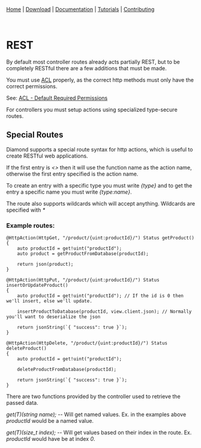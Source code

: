[Home](https://diamondmvc.github.io/Diamond/) | [Download](https://diamondmvc.github.io/Diamond/download) | [Documentation](https://diamondmvc.github.io/Diamond/docs) | [Tutorials](https://diamondmvc.github.io/Diamond/tutorials) | [Contributing](https://diamondmvc.github.io/Diamond/contributing)

<br>

# REST

By default most controller routes already acts partially REST, but to be completely RESTful there are a few additions that must be made.

You must use [ACL](https://diamondmvc.github.io/Diamond/docs/reference/acl/) properly, as the correct http methods must only have the correct permissions.

See: [ACL - Default Required Permissions](https://diamondmvc.github.io/Diamond/docs/reference/acl/#default-required-permissions)

For controllers you must setup actions using specialized type-secure routes.

## Special Routes

Diamond supports a special route syntax for http actions, which is useful to create RESTful web applications.

If the first entry is *\<>* then it will use the function name as the action name, otherwise the first entry specified is the action name.

To create an entry with a specific type you must write *{type}* and to get the entry a specific name you must write *{type:name}*.

The route also supports wildcards which will accept anything. Wildcards are specified with *\**

### Example routes:

```
@HttpAction(HttpGet, "/product/{uint:productId}/") Status getProduct()
{
    auto productId = get!uint("productId");
    auto product = getProductFromDatabase(productId);

    return json(product);
}
```

```
@HttpAction(HttpPut, "/product/{uint:productId}/") Status insertOrUpdateProduct()
{
    auto productId = get!uint("productId"); // If the id is 0 then we'll insert, else we'll update.

    insertProductToDatabase(productId, view.client.json); // Normally you'll want to deserialize the json

    return jsonString(`{ "success": true }`);
}
```

```
@HttpAction(HttpDelete, "/product/{uint:productId}/") Status deleteProduct()
{
    auto productId = get!uint("productId");

    deleteProductFromDatabase(productId);

    return jsonString(`{ "success": true }`);
}
```

There are two functions provided by the controller used to retrieve the passed data.

*get(T)(string name);* -- Will get named values. Ex. in the examples above *productId* would be a named value.

*get(T)(size_t index);* -- Will get values based on their index in the route. Ex. *productId* would have be at index *0*.
